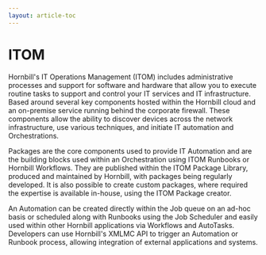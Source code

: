```yaml
---
layout: article-toc
---
```

# ITOM 
Hornbill's IT Operations Management (ITOM) includes administrative processes and support for software and hardware that allow you to execute routine tasks to support and control your IT services and IT infrastructure. Based around several key components hosted within the Hornbill cloud and an on-premise service running behind the corporate firewall. These components allow the ability to discover devices across the network infrastructure, use various techniques, and initiate IT automation and Orchestrations.

Packages are the core components used to provide IT Automation and are the building blocks used within an Orchestration using ITOM Runbooks or Hornbill Workflows. They are published within the ITOM Package Library, produced and maintained by Hornbill, with packages being regularly developed. It is also possible to create custom packages, where required the expertise is available in-house, using the ITOM Package creator.

An Automation can be created directly within the Job queue on an ad-hoc basis or scheduled along with Runbooks using the Job Scheduler and easily used within other Hornbill applications via Workflows and AutoTasks. Developers can use Hornbill's XMLMC API to trigger an Automation or Runbook process, allowing integration of external applications and systems.